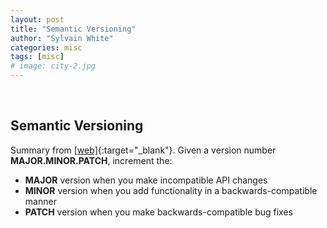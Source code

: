 ```yaml
---
layout: post
title: "Semantic Versioning"
author: "Sylvain White"
categories: misc
tags: [misc]
# image: city-2.jpg
---
```

<br/>

## Semantic Versioning

Summary from [[web]](https://semver.org/){:target="_blank"}.
 Given a version number **MAJOR.MINOR.PATCH**, increment the:

* **MAJOR** version when you make incompatible API changes
* **MINOR** version when you add functionality in a backwards-compatible manner
* **PATCH** version when you make backwards-compatible bug fixes
